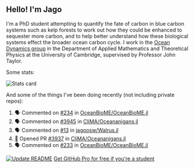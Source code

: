 ## Hello! I'm Jago

I'm a PhD student attempting to quantify the fate of carbon in blue carbon systems such as kelp forests to work out how they could be enhanced to sequester more carbon, and to help better understand how these biological systems effect the broader ocean carbon cycle. I work in the <a href="https://www.damtp.cam.ac.uk/user/jrt51/" class="emph">Ocean Dynamics group</a> in the Department of Applied Mathematics and Theoretical Physics at the University of Cambridge, supervised by Professor John Taylor.

Some stats:
<!--
![](https://raw.githubusercontent.com/jagoosw/jagoosw/main/profile-summary-card-output/nord_dark/0-profile-details.svg)
![](https://raw.githubusercontent.com/jagoosw/jagoosw/main/profile-summary-card-output/nord_dark/3-stats.svg)
![](https://raw.githubusercontent.com/jagoosw/jagoosw/main/profile-summary-card-output/nord_dark/4-productive-time.svg)
-->
![Stats card](https://github-readme-stats.vercel.app/api?username=jagoosw&count_private=true&show_icons=true&theme=transparent&hide_title=true&rank_icon=percentile&show=reviews)

And some of the things I've been doing recently (not including private repos):
<!--START_SECTION:activity-->
1. 🗣 Commented on [#234](https://github.com/OceanBioME/OceanBioME.jl/issues/234#issuecomment-2504271002) in [OceanBioME/OceanBioME.jl](https://github.com/OceanBioME/OceanBioME.jl)
2. 🗣 Commented on [#3945](https://github.com/CliMA/Oceananigans.jl/issues/3945#issuecomment-2494618422) in [CliMA/Oceananigans.jl](https://github.com/CliMA/Oceananigans.jl)
3. 🗣 Commented on [#13](https://github.com/jagoosw/Walrus.jl/issues/13#issuecomment-2488700126) in [jagoosw/Walrus.jl](https://github.com/jagoosw/Walrus.jl)
4. 💪 Opened PR [#3937](https://github.com/CliMA/Oceananigans.jl/pull/3937) in [CliMA/Oceananigans.jl](https://github.com/CliMA/Oceananigans.jl)
5. 🗣 Commented on [#233](https://github.com/OceanBioME/OceanBioME.jl/pull/233#issuecomment-2480538341) in [OceanBioME/OceanBioME.jl](https://github.com/OceanBioME/OceanBioME.jl)
<!--END_SECTION:activity-->


[![Update README](https://github.com/jagoosw/jagoosw/actions/workflows/update-readme.yml/badge.svg)](https://github.com/jagoosw/jagoosw/actions/workflows/update-readme.yml)
[Get GitHub Pro for free if you're a student](https://education.github.com/pack)

